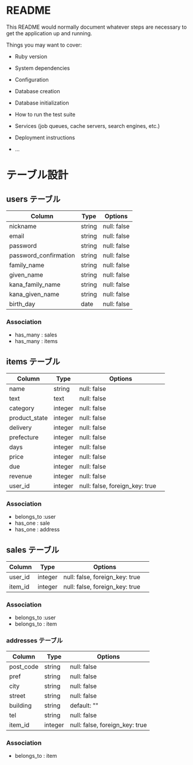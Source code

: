 # README

This README would normally document whatever steps are necessary to get the
application up and running.

Things you may want to cover:

* Ruby version

* System dependencies

* Configuration

* Database creation

* Database initialization

* How to run the test suite

* Services (job queues, cache servers, search engines, etc.)

* Deployment instructions

* ...

# テーブル設計

## users テーブル

| Column   | Type   | Options     |
| -------- | ------ | ----------- |
| nickname | string | null: false |
| email    | string | null: false |
| password | string | null: false |
| password_confirmation | string | null: false |
| family_name    | string | null: false |
| given_name | string | null: false |
| kana_family_name | string | null: false |
| kana_given_name    | string | null: false |
| birth_day | date | null: false |

### Association

- has_many : sales
- has_many : items

## items テーブル

| Column | Type   | Options     |
| ------ | ------ | ----------- |
| name   | string | null: false |
| text | text | null: false |
| category   | integer | null: false |
| product_state | integer | null: false |
| delivery   | integer | null: false |
| prefecture | integer | null: false |
| days    | integer | null: false |
| price    | integer | null: false |
| due    | integer | null: false |
| revenue   | integer | null: false |
| user_id  | integer | null: false, foreign_key: true　 |


### Association
- belongs_to :user
- has_one : sale
- has_one : address

## sales テーブル

| Column | Type  | Options                        |
| ------ | ---------- | ------------------------------ |
| user_id  | integer | null: false, foreign_key: true　 |
| item_id   | integer  | null: false, foreign_key: true |


### Association

- belongs_to :user
- belongs_to : item

### addresses テーブル

| Column  | Type       | Options                        |
| ------- | ---------- | ------------------------------ |
| post_code    | string | null: false|
| pref    | string | null: false |
| city    | string | null: false|
| street    | string | null: false |
| building   | string | default: "" |
| tel    | string | null: false |
| item_id   | integer  | null: false, foreign_key: true |


### Association

- belongs_to : item